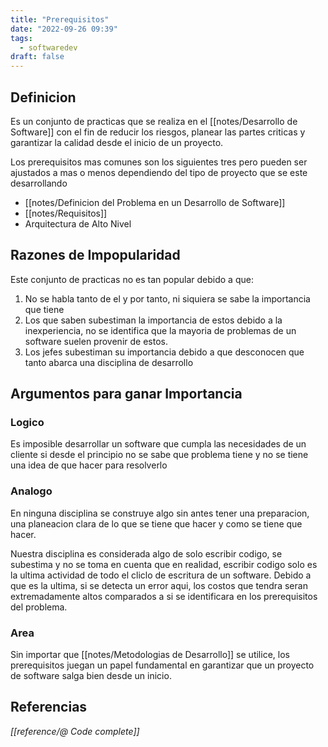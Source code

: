 ```yaml
---
title: "Prerequisitos"
date: "2022-09-26 09:39"
tags: 
  - softwaredev
draft: false
---
```

## Definicion
Es un conjunto de practicas que se realiza en el [[notes/Desarrollo de Software]] con el fin de reducir los riesgos, planear las partes criticas y garantizar la calidad desde el inicio de un proyecto.

Los prerequisitos mas comunes son los siguientes tres pero pueden ser ajustados a mas o menos dependiendo del tipo de proyecto que se este desarrollando

- [[notes/Definicion del Problema en un Desarrollo de Software]]
- [[notes/Requisitos]]
- Arquitectura de Alto Nivel

## Razones de Impopularidad
Este conjunto de practicas no es tan popular debido a que:
1. No se habla tanto de el y por tanto, ni siquiera se sabe la importancia que tiene
2. Los que saben subestiman la importancia de estos debido a la inexperiencia, no se identifica que la mayoria de problemas de un software suelen provenir de estos.
3. Los jefes subestiman su importancia debido a que desconocen que tanto abarca una disciplina de desarrollo

## Argumentos para ganar Importancia
### Logico
Es imposible desarrollar un software que cumpla las necesidades de un cliente si desde el principio no se sabe que problema tiene y no se tiene una idea de que hacer para resolverlo

### Analogo
En ninguna disciplina se construye algo sin antes tener una preparacion, una planeacion clara de lo que se tiene que hacer y como se tiene que hacer.

Nuestra disciplina es considerada algo de solo escribir codigo, se subestima y no se toma en cuenta que en realidad, escribir codigo solo es la ultima actividad de todo el cliclo de escritura de un software. Debido a que es la ultima, si se detecta un error aqui, los costos que tendra seran extremadamente altos comparados a si se identificara en los prerequisitos del problema.

### Area
Sin importar que [[notes/Metodologias de Desarrollo]] se utilice, los prerequisitos juegan un papel fundamental en garantizar que un proyecto de software salga bien desde un inicio.

## Referencias
*[[reference/@ Code complete]]*